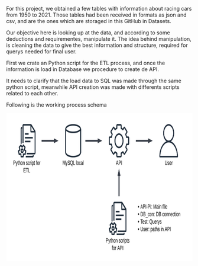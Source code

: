 For this project, we obtained a few tables with information about racing cars from 1950 to 2021. Those tables had been received in formats as json and csv, and are the ones which are storaged in this GitHub in Datasets.

Our objective here is looking up at the data, and according to some deductions and requirementes, manipulate it. The idea behind manipulation, is cleaning the data to give the best information and structure, required for querys needed for final user.

First we crate an Python script for the ETL process, and once the information is load in Database we procedure to create de API.

It needs to clarify that the load data to SQL was made through the same python script, meanwhile API creation was made with differents scripts related to each other. 

Following is the working process schema

<img src="Imagenes/Process.png" height = 400px>


